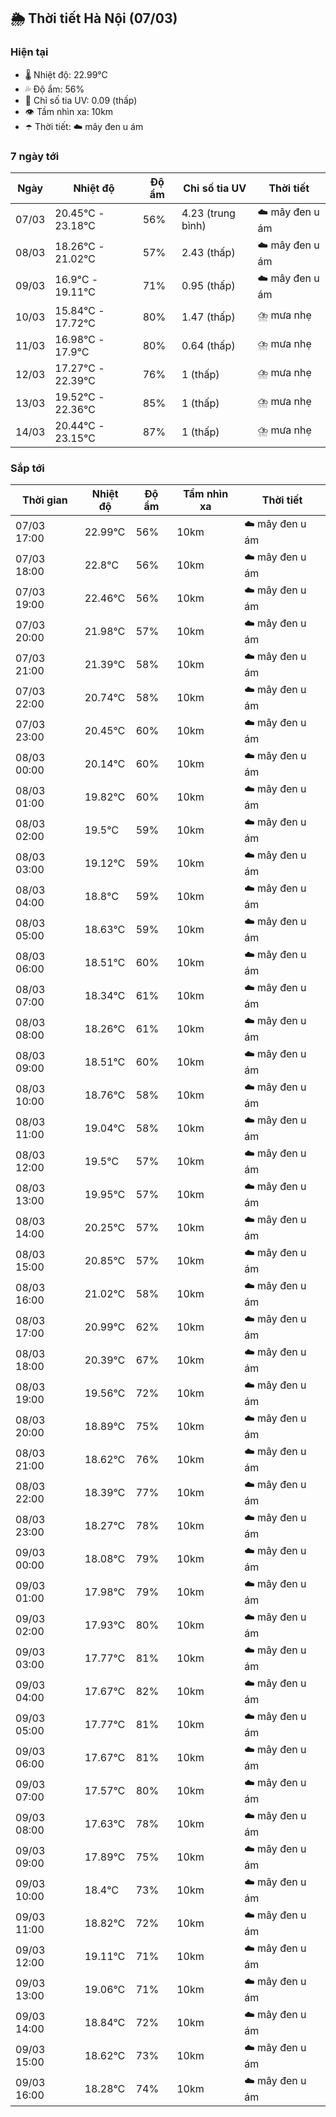 ## 🌦️ Thời tiết Hà Nội (07/03)

### Hiện tại

- 🌡️ Nhiệt độ: 22.99℃
- 💦 Độ ẩm: 56%
- 🌟 Chỉ số tia UV: 0.09 (thấp)
- 👁️ Tầm nhìn xa: 10km
- ☂️ Thời tiết: ☁️ mây đen u ám

### 7 ngày tới

| Ngày | Nhiệt độ | Độ ẩm | Chỉ số tia UV | Thời tiết |
| --- | --- | --- | --- | --- |
| 07/03 | 20.45℃ - 23.18℃ | 56% | 4.23 (trung bình) | ☁️ mây đen u ám |
| 08/03 | 18.26℃ - 21.02℃ | 57% | 2.43 (thấp) | ☁️ mây đen u ám |
| 09/03 | 16.9℃ - 19.11℃ | 71% | 0.95 (thấp) | ☁️ mây đen u ám |
| 10/03 | 15.84℃ - 17.72℃ | 80% | 1.47 (thấp) | ⛈️ mưa nhẹ |
| 11/03 | 16.98℃ - 17.9℃ | 80% | 0.64 (thấp) | ⛈️ mưa nhẹ |
| 12/03 | 17.27℃ - 22.39℃ | 76% | 1 (thấp) | ⛈️ mưa nhẹ |
| 13/03 | 19.52℃ - 22.36℃ | 85% | 1 (thấp) | ⛈️ mưa nhẹ |
| 14/03 | 20.44℃ - 23.15℃ | 87% | 1 (thấp) | ⛈️ mưa nhẹ |

### Sắp tới

| Thời gian | Nhiệt độ | Độ ẩm | Tầm nhìn xa | Thời tiết |
| --- | --- | --- | --- | --- |
| 07/03 17:00 | 22.99℃ | 56% | 10km | ☁️ mây đen u ám |
| 07/03 18:00 | 22.8℃ | 56% | 10km | ☁️ mây đen u ám |
| 07/03 19:00 | 22.46℃ | 56% | 10km | ☁️ mây đen u ám |
| 07/03 20:00 | 21.98℃ | 57% | 10km | ☁️ mây đen u ám |
| 07/03 21:00 | 21.39℃ | 58% | 10km | ☁️ mây đen u ám |
| 07/03 22:00 | 20.74℃ | 58% | 10km | ☁️ mây đen u ám |
| 07/03 23:00 | 20.45℃ | 60% | 10km | ☁️ mây đen u ám |
| 08/03 00:00 | 20.14℃ | 60% | 10km | ☁️ mây đen u ám |
| 08/03 01:00 | 19.82℃ | 60% | 10km | ☁️ mây đen u ám |
| 08/03 02:00 | 19.5℃ | 59% | 10km | ☁️ mây đen u ám |
| 08/03 03:00 | 19.12℃ | 59% | 10km | ☁️ mây đen u ám |
| 08/03 04:00 | 18.8℃ | 59% | 10km | ☁️ mây đen u ám |
| 08/03 05:00 | 18.63℃ | 59% | 10km | ☁️ mây đen u ám |
| 08/03 06:00 | 18.51℃ | 60% | 10km | ☁️ mây đen u ám |
| 08/03 07:00 | 18.34℃ | 61% | 10km | ☁️ mây đen u ám |
| 08/03 08:00 | 18.26℃ | 61% | 10km | ☁️ mây đen u ám |
| 08/03 09:00 | 18.51℃ | 60% | 10km | ☁️ mây đen u ám |
| 08/03 10:00 | 18.76℃ | 58% | 10km | ☁️ mây đen u ám |
| 08/03 11:00 | 19.04℃ | 58% | 10km | ☁️ mây đen u ám |
| 08/03 12:00 | 19.5℃ | 57% | 10km | ☁️ mây đen u ám |
| 08/03 13:00 | 19.95℃ | 57% | 10km | ☁️ mây đen u ám |
| 08/03 14:00 | 20.25℃ | 57% | 10km | ☁️ mây đen u ám |
| 08/03 15:00 | 20.85℃ | 57% | 10km | ☁️ mây đen u ám |
| 08/03 16:00 | 21.02℃ | 58% | 10km | ☁️ mây đen u ám |
| 08/03 17:00 | 20.99℃ | 62% | 10km | ☁️ mây đen u ám |
| 08/03 18:00 | 20.39℃ | 67% | 10km | ☁️ mây đen u ám |
| 08/03 19:00 | 19.56℃ | 72% | 10km | ☁️ mây đen u ám |
| 08/03 20:00 | 18.89℃ | 75% | 10km | ☁️ mây đen u ám |
| 08/03 21:00 | 18.62℃ | 76% | 10km | ☁️ mây đen u ám |
| 08/03 22:00 | 18.39℃ | 77% | 10km | ☁️ mây đen u ám |
| 08/03 23:00 | 18.27℃ | 78% | 10km | ☁️ mây đen u ám |
| 09/03 00:00 | 18.08℃ | 79% | 10km | ☁️ mây đen u ám |
| 09/03 01:00 | 17.98℃ | 79% | 10km | ☁️ mây đen u ám |
| 09/03 02:00 | 17.93℃ | 80% | 10km | ☁️ mây đen u ám |
| 09/03 03:00 | 17.77℃ | 81% | 10km | ☁️ mây đen u ám |
| 09/03 04:00 | 17.67℃ | 82% | 10km | ☁️ mây đen u ám |
| 09/03 05:00 | 17.77℃ | 81% | 10km | ☁️ mây đen u ám |
| 09/03 06:00 | 17.67℃ | 81% | 10km | ☁️ mây đen u ám |
| 09/03 07:00 | 17.57℃ | 80% | 10km | ☁️ mây đen u ám |
| 09/03 08:00 | 17.63℃ | 78% | 10km | ☁️ mây đen u ám |
| 09/03 09:00 | 17.89℃ | 75% | 10km | ☁️ mây đen u ám |
| 09/03 10:00 | 18.4℃ | 73% | 10km | ☁️ mây đen u ám |
| 09/03 11:00 | 18.82℃ | 72% | 10km | ☁️ mây đen u ám |
| 09/03 12:00 | 19.11℃ | 71% | 10km | ☁️ mây đen u ám |
| 09/03 13:00 | 19.06℃ | 71% | 10km | ☁️ mây đen u ám |
| 09/03 14:00 | 18.84℃ | 72% | 10km | ☁️ mây đen u ám |
| 09/03 15:00 | 18.62℃ | 73% | 10km | ☁️ mây đen u ám |
| 09/03 16:00 | 18.28℃ | 74% | 10km | ☁️ mây đen u ám |
